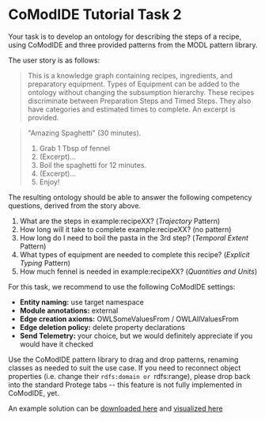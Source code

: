 # CoModIDE Tutorial Task 2

Your task is to develop an ontology for describing the steps of a recipe, using CoModIDE and three provided patterns from the MODL pattern library.

The user story is as follows:

> This is a knowledge graph containing recipes, ingredients, and preparatory equipment. Types of Equipment can be added to the ontology without changing the subsumption hierarchy. These recipes discriminate between Preparation Steps and Timed Steps. They also have categories and estimated times to complete. An excerpt is provided.

>"Amazing Spaghetti" (30 minutes).
> 1. Grab 1 Tbsp of fennel
> 2. (Excerpt)...
> 3. Boil the spaghetti for 12 minutes.
> 4. (Excerpt)...
> 17. Enjoy!


The resulting ontology should be able to answer the following competency questions, derived from the story above.

1. What are the steps in example:recipeXX? (*Trajectory* Pattern)
2. How long will it take to complete example:recipeXX? (no pattern)
3. How long do I need to boil the pasta in the 3rd step? (*Temporal Extent* Pattern)
4. What types of equipment are needed to complete this recipe? (*Explicit Typing* Pattern)
5. How much fennel is needed in example:recipeXX? (*Quantities and Units*)

For this task, we recommend to use the following CoModIDE settings:

* **Entity naming:** use target namespace
* **Module annotations:** external
* **Edge creation axioms:** OWLSomeValuesFrom / OWLAllValuesFrom
* **Edge deletion policy:** delete property declarations
* **Send Telemetry:** your choice, but we would definitely appreciate if you would have it checked

Use the CoModIDE pattern library to drag and drop patterns, renaming classes as needed to suit the use case. If you need to reconnect object properties (i.e. change their `rdfs:domain or `rdfs:range), please drop back into the standard Protege tabs -- this feature is not fully implemented in CoModIDE, yet.

An example solution can be [downloaded here](tutorial-task2-solution.ttl) and [visualized here](http://www.visualdataweb.de/webvowl/#iri=https://comodide.com/tutorial-task2-solution.ttl)
